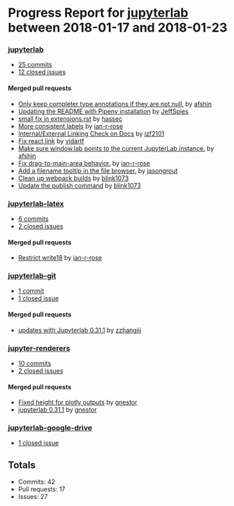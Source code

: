# Progress Report for [jupyterlab](https://github.com/jupyterlab) between 2018-01-17 and 2018-01-23

### [jupyterlab](https://github.com/jupyterlab/jupyterlab)
-  [25 commits](https://github.com/jupyterlab/jupyterlab/compare/master@%7B1516176000%7D...master@%7B1516694400%7D)
-  [12 closed issues](https://github.com/jupyterlab/jupyterlab/issues?utf8=%E2%9C%93&q=is%3Aissue%20closed%3A2018-01-17..2018-01-23)

#### Merged pull requests
- [Only keep completer type annotations if they are not null.](https://github.com/jupyterlab/jupyterlab/pull/3688) by [afshin](https://github.com/afshin)
- [Updating the README with Pipenv installation](https://github.com/jupyterlab/jupyterlab/pull/3680) by [JeffSpies](https://github.com/JeffSpies)
- [small fix in extensions.rst](https://github.com/jupyterlab/jupyterlab/pull/3677) by [hassec](https://github.com/hassec)
- [More consistent labels](https://github.com/jupyterlab/jupyterlab/pull/3676) by [ian-r-rose](https://github.com/ian-r-rose)
- [Internal/External Linking Check on Docs](https://github.com/jupyterlab/jupyterlab/pull/3675) by [jzf2101](https://github.com/jzf2101)
- [Fix react link](https://github.com/jupyterlab/jupyterlab/pull/3667) by [vidartf](https://github.com/vidartf)
- [Make sure window.lab points to the current JupyterLab instance.](https://github.com/jupyterlab/jupyterlab/pull/3661) by [afshin](https://github.com/afshin)
- [Fix drag-to-main-area behavior.](https://github.com/jupyterlab/jupyterlab/pull/3660) by [ian-r-rose](https://github.com/ian-r-rose)
- [Add a filename tooltip in the file browser.](https://github.com/jupyterlab/jupyterlab/pull/3649) by [jasongrout](https://github.com/jasongrout)
- [Clean up webpack builds](https://github.com/jupyterlab/jupyterlab/pull/3641) by [blink1073](https://github.com/blink1073)
- [Update the publish command](https://github.com/jupyterlab/jupyterlab/pull/3635) by [blink1073](https://github.com/blink1073)

### [jupyterlab-latex](https://github.com/jupyterlab/jupyterlab-latex)
-  [6 commits](https://github.com/jupyterlab/jupyterlab-latex/compare/master@%7B1516176000%7D...master@%7B1516694400%7D)
-  [2 closed issues](https://github.com/jupyterlab/jupyterlab-latex/issues?utf8=%E2%9C%93&q=is%3Aissue%20closed%3A2018-01-17..2018-01-23)

#### Merged pull requests
- [Restrict write18](https://github.com/jupyterlab/jupyterlab-latex/pull/40) by [ian-r-rose](https://github.com/ian-r-rose)

### [jupyterlab-git](https://github.com/jupyterlab/jupyterlab-git)
-  [1 commit](https://github.com/jupyterlab/jupyterlab-git/compare/master@%7B1516176000%7D...master@%7B1516694400%7D)
-  [1 closed issue](https://github.com/jupyterlab/jupyterlab-git/issues?utf8=%E2%9C%93&q=is%3Aissue%20closed%3A2018-01-17..2018-01-23)

#### Merged pull requests
- [updates with Jupyterlab 0.31.1](https://github.com/jupyterlab/jupyterlab-git/pull/178) by [zzhangjii](https://github.com/zzhangjii)

### [jupyter-renderers](https://github.com/jupyterlab/jupyter-renderers)
-  [10 commits](https://github.com/jupyterlab/jupyter-renderers/compare/master@%7B1516176000%7D...master@%7B1516694400%7D)
-  [2 closed issues](https://github.com/jupyterlab/jupyter-renderers/issues?utf8=%E2%9C%93&q=is%3Aissue%20closed%3A2018-01-17..2018-01-23)

#### Merged pull requests
- [Fixed height for plotly outputs](https://github.com/jupyterlab/jupyter-renderers/pull/87) by [gnestor](https://github.com/gnestor)
- [jupyterlab 0.31.1](https://github.com/jupyterlab/jupyter-renderers/pull/86) by [gnestor](https://github.com/gnestor)

### [jupyterlab-google-drive](https://github.com/jupyterlab/jupyterlab-google-drive)
-  [1 closed issue](https://github.com/jupyterlab/jupyterlab-google-drive/issues?utf8=%E2%9C%93&q=is%3Aissue%20closed%3A2018-01-17..2018-01-23)

## Totals
- Commits: 42
- Pull requests: 17
- Issues: 27
